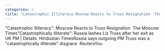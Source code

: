 ```yaml
---
categories: c
title: "Catastrophic Illiteracy Moscow Reacts to Truss Resignation  The Moscow Times"
---
```

"Catastrophic Illiteracy": Moscow Reacts to Truss Resignation&nbsp;&nbsp;The Moscow Times"Catastrophically illiterate": Russia lashes Liz Truss after her exit as UK PM | Details&nbsp;&nbsp;Hindustan TimesRussia says outgoing PM Truss was a "catastrophically illiterate" disgrace&nbsp;&nbsp;ReutersYou
